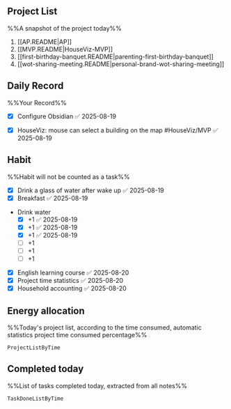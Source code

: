 ## Project List
%%A snapshot of the project today%%
1. [[AP.README|AP]]
2. [[MVP.README|HouseViz-MVP]]
3. [[first-birthday-banquet.README|parenting-first-birthday-banquet]]
4. [[wot-sharing-meeting.README|personal-brand-wot-sharing-meeting]]

## Daily Record
%%Your Record%%
- [x] Configure Obsidian ✅ 2025-08-19
- [x] HouseViz: mouse can select a building on the map #HouseViz/MVP ✅ 2025-08-19




## Habit
%%Habit will not be counted as a task%%
- [x] Drink a glass of water after wake up ✅ 2025-08-19
- [x] Breakfast ✅ 2025-08-19
- Drink water
	- [x] +1 ✅ 2025-08-19
	- [x] +1 ✅ 2025-08-19
	- [x] +1 ✅ 2025-08-19
	- [ ] +1
	- [ ] +1
	- [ ] +1
- [x] English learning course ✅ 2025-08-20
- [x] Project time statistics ✅ 2025-08-20
- [x] Household accounting ✅ 2025-08-20

## Energy allocation
%%Today's project list, according to the time consumed, automatic statistics project time consumed percentage%%
```LifeOS
ProjectListByTime
```

## Completed today
%%List of tasks completed today, extracted from all notes%%
```LifeOS
TaskDoneListByTime
```

